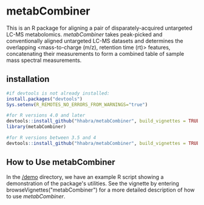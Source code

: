 # metabCombiner

This is an R package for aligning a pair of disparately-acquired untargeted LC-MS metabolomics. *metabCombiner* takes peak-picked and conventionally aligned untargeted LC-MS datasets and determines the overlapping <mass-to-charge (m/z), retention time (rt)>  features, concatenating their measurements to form a combined table of sample mass spectral measurements.

## installation

```r
#if devtools is not already installed:
install.packages("devtools")
Sys.setenv(R_REMOTES_NO_ERRORS_FROM_WARNINGS="true")

#for R versions 4.0 and later
devtools::install_github("hhabra/metabCombiner", build_vignettes = TRUE)
library(metabCombiner)

#for R versions between 3.5 and 4
devtools::install_github("hhabra/metabCombiner", build_vignettes = TRUE, ref = "R3.5")
```

## How to Use metabCombiner

In the [/demo](/demo/) directory, we have an example R script showing a demonstration of the package's utilities. See the vignette by entering browseVignettes("metabCombiner") for a more detailed description of how to use *metabCombiner*.







